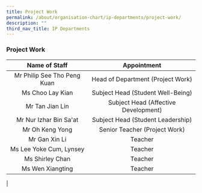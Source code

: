 ```yaml
---
title: Project Work
permalink: /about/organisation-chart/ip-departments/project-work/
description: ""
third_nav_title: IP Departments
---
```


### **Project Work**

| Name of Staff | Appointment |
|:---:|:---:|
| Mr Philip See Tho Peng Kuan | Head of Department (Project Work) |
| Ms Choo Lay Kian | Subject Head (Student Well-Being) |
| Mr Tan Jian Lin | Subject Head (Affective Development) |
| Mr Nur Izhar Bin Sa'at | Subject Head (Student Leadership) |
| Mr Oh Keng Yong  | Senior Teacher (Project Work)  |
|  Mr Gan Xin Li  | Teacher |
| Ms Lee Yoke Cum, Lynsey | Teacher |
| Ms Shirley Chan | Teacher |
| Ms Wen Xiangting | Teacher |
|